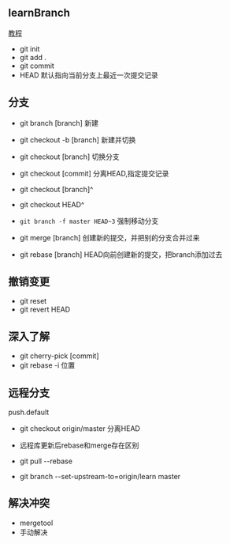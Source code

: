 

## learnBranch
[教程](https://learngitbranching.js.org/)



+ git init
+ git add .
+ git commit
+ HEAD 默认指向当前分支上最近一次提交记录


## 分支
+ git branch [branch]    新建
+ git checkout -b [branch] 新建并切换
+ git checkout [branch]    切换分支

+ git checkout [commit]  分离HEAD,指定提交记录
+ git checkout [branch]^ 
+ git checkout HEAD^
+ `git branch -f master HEAD~3` 强制移动分支


+ git merge [branch]  创建新的提交，并把别的分支合并过来
+ git rebase [branch]  HEAD向前创建新的提交，把branch添加过去


## 撤销变更
+ git reset
+ git revert HEAD

## 深入了解
+ git cherry-pick [commit]
+ git rebase -i 位置

## 远程分支
push.default
+ git checkout origin/master  分离HEAD
+ 远程库更新后rebase和merge存在区别
+ git pull --rebase


+ git branch --set-upstream-to=origin/learn master

## 解决冲突
+ mergetool
+ 手动解决






